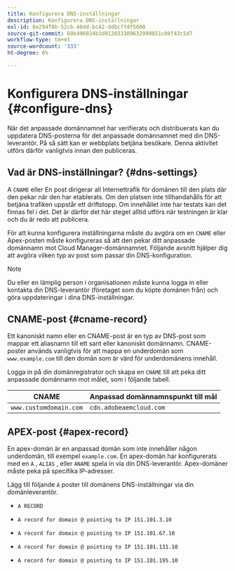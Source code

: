 ```yaml
---
title: Konfigurera DNS-inställningar
description: Konfigurera DNS-inställningar
exl-id: 6e294f0b-52cb-40dd-bc42-ddbcffdf5600
source-git-commit: 60b496024b3d012033309632999851c08f43c5d7
workflow-type: tm+mt
source-wordcount: '333'
ht-degree: 0%

---
```


# Konfigurera DNS-inställningar {#configure-dns}

När det anpassade domännamnet har verifierats och distribuerats kan du uppdatera DNS-posterna för det anpassade domännamnet med din DNS-leverantör. På så sätt kan er webbplats betjäna besökare. Denna aktivitet utförs därför vanligtvis innan den publiceras.

## Vad är DNS-inställningar? {#dns-settings}

A `CNAME` eller En post dirigerar all Internettrafik för domänen till den plats där den pekar när den har etablerats. Om den platsen inte tillhandahålls för att betjäna trafiken uppstår ett driftstopp. Om innehållet inte har testats kan det finnas fel i det. Det är därför det här steget alltid utförs när testningen är klar och du är redo att publicera.

För att kunna konfigurera inställningarna måste du avgöra om en `CNAME` eller Apex-posten måste konfigureras så att den pekar ditt anpassade domännamn mot Cloud Manager-domännamnet. Följande avsnitt hjälper dig att avgöra vilken typ av post som passar din DNS-konfiguration.

>[!NOTE]
>
>Du eller en lämplig person i organisationen måste kunna logga in eller kontakta din DNS-leverantör (företaget som du köpte domänen från) och göra uppdateringar i dina DNS-inställningar.

## CNAME-post {#cname-record}

Ett kanoniskt namn eller en CNAME-post är en typ av DNS-post som mappar ett aliasnamn till ett sant eller kanoniskt domännamn. CNAME-poster används vanligtvis för att mappa en underdomän som `www.example.com` till den domän som är värd för underdomänens innehåll.

Logga in på din domänregistrator och skapa en `CNAME` till att peka ditt anpassade domännamn mot målet, som i följande tabell.

| CNAME | Anpassad domännamnspunkt till mål |
|--- |--- |
| `www.customdomain.com` | `cdn.adobeaemcloud.com` |

## APEX-post {#apex-record}

En apex-domän är en anpassad domän som inte innehåller någon underdomän, till exempel `example.com`. En apex-domän har konfigurerats med en `A` , `ALIAS` , eller `ANAME` spela in via din DNS-leverantör. Apex-domäner måste peka på specifika IP-adresser.

Lägg till följande `A` poster till domänens DNS-inställningar via din domänleverantör.

* `A RECORD`

* `A record for domain @ pointing to IP 151.101.3.10`

* `A record for domain @ pointing to IP 151.101.67.10`

* `A record for domain @ pointing to IP 151.101.131.10`

* `A record for domain @ pointing to IP 151.101.195.10`
